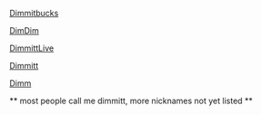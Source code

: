 [Dimmitbucks](https://github.com/dimmitt/hangout_sometime/issues/2)

[DimDim](https://github.com/MichaelDimmitt/DimDim)

[DimmittLive]()

[Dimmitt]()

[Dimm]()

** most people call me dimmitt, more nicknames not yet listed **
